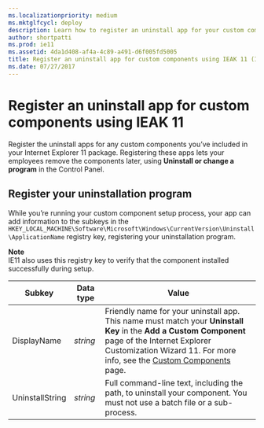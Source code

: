 ```yaml
---
ms.localizationpriority: medium
ms.mktglfcycl: deploy
description: Learn how to register an uninstall app for your custom components, using IEAK 11.
author: shortpatti
ms.prod: ie11
ms.assetid: 4da1d408-af4a-4c89-a491-d6f005fd5005
title: Register an uninstall app for custom components using IEAK 11 (Internet Explorer Administration Kit 11 for IT Pros)
ms.date: 07/27/2017
---
```



# Register an uninstall app for custom components using IEAK 11
Register the uninstall apps for any custom components you’ve included in your Internet Explorer 11 package. Registering these apps lets your employees remove the components later, using **Uninstall or change a program** in the Control Panel.

## Register your uninstallation program
While you’re running your custom component setup process, your app can add information to the subkeys in the `HKEY_LOCAL_MACHINE\Software\Microsoft\Windows\CurrentVersion\Uninstall\ApplicationName` registry key, registering your uninstallation program.

**Note**<br>IE11 also uses this registry key to verify that the component installed successfully during setup.

|Subkey |Data type |Value      |
|-------|----------|-----------|
|DisplayName |*string* |Friendly name for your uninstall app. This name must match your **Uninstall Key** in the **Add a Custom Component** page of the Internet Explorer Customization Wizard 11. For more info, see the [Custom Components](custom-components-ieak11-wizard.md) page.  |
|UninstallString |*string* |Full command-line text, including the path, to uninstall your component. You must not use a batch file or a sub-process. |

